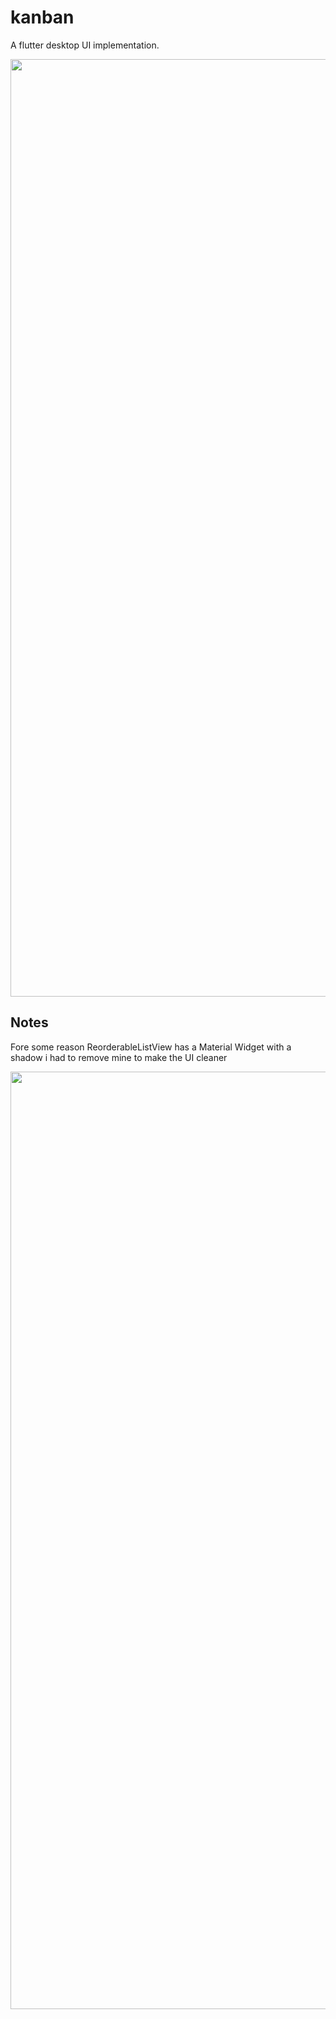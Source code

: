 # kanban

A flutter desktop UI implementation.

<p float="left">
  <img src="https://raw.githubusercontent.com/Zfinix/kanban/master/screenshot/splash.gif" width="1500" />
  
## Notes
Fore some reason ReorderableListView has a Material Widget with a shadow i had to remove mine to make the UI cleaner
<p float="left">
  <img src="https://raw.githubusercontent.com/Zfinix/kanban/master/screenshot/splash.png" width="1500" />
